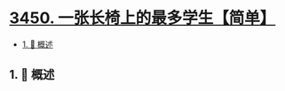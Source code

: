 # [3450. 一张长椅上的最多学生【简单】](https://github.com/tnotesjs/TNotes.leetcode/tree/main/notes/3450.%20%E4%B8%80%E5%BC%A0%E9%95%BF%E6%A4%85%E4%B8%8A%E7%9A%84%E6%9C%80%E5%A4%9A%E5%AD%A6%E7%94%9F%E3%80%90%E7%AE%80%E5%8D%95%E3%80%91)

<!-- region:toc -->

- [1. 📝 概述](#1--概述)

<!-- endregion:toc -->

## 1. 📝 概述
